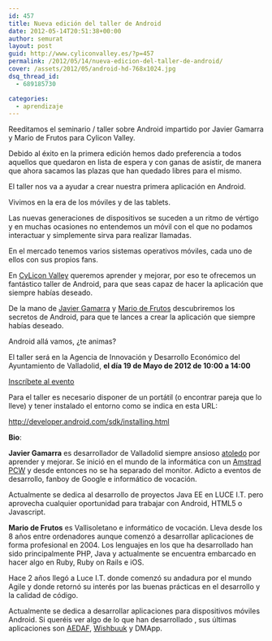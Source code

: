 ```yaml
---
id: 457
title: Nueva edición del taller de Android
date: 2012-05-14T20:51:38+00:00
author: semurat
layout: post
guid: http://www.cyliconvalley.es/?p=457
permalink: /2012/05/14/nueva-edicion-del-taller-de-android/
cover: /assets/2012/05/android-hd-768x1024.jpg
dsq_thread_id:
  - 689185730

categories:
  - aprendizaje
---
```

Reeditamos el seminario / taller sobre Android impartido por Javier Gamarra y Mario de Frutos para Cylicon Valley.

Debido al éxito en la primera edición hemos dado preferencia a todos aquellos que quedaron en lista de espera y con ganas de asistir, de manera que ahora sacamos las plazas que han quedado libres para el mismo.

El taller nos va a ayudar a crear nuestra primera aplicación en Android.

Vivimos en la era de los móviles y de las tablets.
  
Las nuevas generaciones de dispositivos se suceden a un ritmo de vértigo y en muchas ocasiones no entendemos un móvil con el que no podamos interactuar y simplemente sirva para realizar llamadas.

En el mercado tenemos varios sistemas operativos móviles, cada uno de ellos con sus propios fans.
  
En <a href="http://twitter.com/cylicon_valley" rel="nofollow">CyLicon Valley</a> queremos aprender y mejorar, por eso te ofrecemos un fantástico taller de Android, para que seas capaz de hacer la aplicación que siempre habías deseado.

De la mano de <a href="http://twitter.com/nhpatt" rel="nofollow">Javier Gamarra</a> y <a href="http://twitter.com/#!/Ethervoid" rel="nofollow">Mario de Frutos</a> descubriremos los secretos de Android, para que te lances a crear la aplicación que siempre habías deseado.

Android allá vamos, ¿te animas?

El taller será en la Agencia de Innovación y Desarrollo Económico del Ayuntamiento de Valladolid, **el día 19 de Mayo de 2012 de 10:00 a 14:00**

<a href="http://www.ticketea.com" rel="nofollow" name="tkt-ln">Inscríbete al evento</a>

Para el taller es necesario disponer de un portátil (o encontrar pareja que lo lleve) y tener instalado el entorno como se indica en esta URL:

 <a href=" http://developer.android.com/sdk/installing.html" target="_blank" rel="nofollow">http://developer.android.com/sdk/installing.html</a>

**Bio**:

**Javier Gamarra** es desarrollador de Valladolid siempre ansioso [atoledo](http://www.atoledo.com/) por aprender y mejorar. Se inició en el mundo de la informática con un <a href="http://es.wikipedia.org/wiki/Amstrad_PCW_8256" rel="nofollow">Amstrad PCW</a> y desde entonces no se ha separado del monitor. Adicto a eventos de desarrollo, fanboy de Google e informático de vocación.

Actualmente se dedica al desarrollo de proyectos Java EE en LUCE I.T. pero aprovecha cualquier oportunidad para trabajar con Android, HTML5 o Javascript.

**Mario de Frutos** es Vallisoletano e informático de vocación. Lleva desde los 8 años entre ordenadores aunque comenzó a desarrollar aplicaciones de forma profesional en 2004. Los lenguajes en los que ha desarrollado han sido principalmente PHP, Java y actualmente se encuentra embarcado en hacer algo en Ruby, Ruby on Rails e iOS.

Hace 2 años llegó a Luce I.T. donde comenzó su andadura por el mundo Agile y donde retornó su interés por las buenas prácticas en el desarrollo y la calidad de código.

Actualmente se dedica a desarrollar aplicaciones para dispositivos móviles Android. Si queréis ver algo de lo que han desarrollado , sus últimas aplicaciones son <a href="http://itunes.apple.com/es/app/aedaf/id489829825?mt=8" rel="nofollow">AEDAF</a>, <a href="http://wishbuuk.com/es" rel="nofollow">Wishbuuk</a> y DMApp.